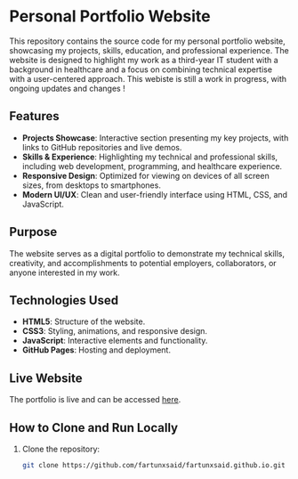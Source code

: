 # Personal Portfolio Website

This repository contains the source code for my personal portfolio website, showcasing my projects, skills, education, and professional experience. 
The website is designed to highlight my work as a third-year IT student with a background in healthcare and a focus on combining technical expertise with a user-centered approach. 
This webiste is still a work in progress, with ongoing updates and changes !

## Features
- **Projects Showcase**: Interactive section presenting my key projects, with links to GitHub repositories and live demos.
- **Skills & Experience**: Highlighting my technical and professional skills, including web development, programming, and healthcare experience.
- **Responsive Design**: Optimized for viewing on devices of all screen sizes, from desktops to smartphones.
- **Modern UI/UX**: Clean and user-friendly interface using HTML, CSS, and JavaScript.

## Purpose
The website serves as a digital portfolio to demonstrate my technical skills, creativity, and accomplishments to potential employers, collaborators, or anyone interested in my work.

## Technologies Used
- **HTML5**: Structure of the website.
- **CSS3**: Styling, animations, and responsive design.
- **JavaScript**: Interactive elements and functionality.
- **GitHub Pages**: Hosting and deployment.

## Live Website
The portfolio is live and can be accessed [here](https://fartunxsaid.github.io).

## How to Clone and Run Locally
1. Clone the repository:
   ```bash
   git clone https://github.com/fartunxsaid/fartunxsaid.github.io.git
